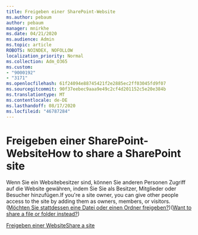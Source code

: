 ```yaml
---
title: Freigeben einer SharePoint-Website
ms.author: pebaum
author: pebaum
manager: mnirkhe
ms.date: 04/21/2020
ms.audience: Admin
ms.topic: article
ROBOTS: NOINDEX, NOFOLLOW
localization_priority: Normal
ms.collection: Adm_O365
ms.custom:
- "9000192"
- "3171"
ms.openlocfilehash: 61f24094e88745421f2e2885ec2ff03045fd9f07
ms.sourcegitcommit: 90f37eebec9aaa9e49c2cf4d201152c5e20e384b
ms.translationtype: MT
ms.contentlocale: de-DE
ms.lasthandoff: 08/17/2020
ms.locfileid: "46787284"
---
```

# <a name="how-to-share-a-sharepoint-site"></a><span data-ttu-id="8be0b-102">Freigeben einer SharePoint-Website</span><span class="sxs-lookup"><span data-stu-id="8be0b-102">How to share a SharePoint site</span></span>

<span data-ttu-id="8be0b-103">Wenn Sie ein Websitebesitzer sind, können Sie anderen Personen Zugriff auf die Website gewähren, indem Sie Sie als Besitzer, Mitglieder oder Besucher hinzufügen.</span><span class="sxs-lookup"><span data-stu-id="8be0b-103">If you're a site owner, you can give other people access to the site by adding them as owners, members, or visitors.</span></span> <span data-ttu-id="8be0b-104">([Möchten Sie stattdessen eine Datei oder einen Ordner freigeben?](https://support.office.com/article/share-sharepoint-files-or-folders-1fe37332-0f9a-4719-970e-d2578da4941c))</span><span class="sxs-lookup"><span data-stu-id="8be0b-104">([Want to share a file or folder instead?](https://support.office.com/article/share-sharepoint-files-or-folders-1fe37332-0f9a-4719-970e-d2578da4941c))</span></span>

[<span data-ttu-id="8be0b-105">Freigeben einer Website</span><span class="sxs-lookup"><span data-stu-id="8be0b-105">Share a site</span></span>](https://support.office.com/article/share-a-site-958771a8-d041-4eb8-b51c-afea2eae3658)